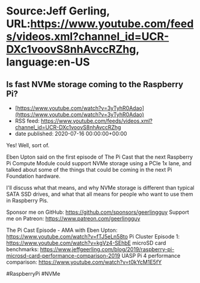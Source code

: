 # Source:Jeff Gerling, URL:https://www.youtube.com/feeds/videos.xml?channel_id=UCR-DXc1voovS8nhAvccRZhg, language:en-US

## Is fast NVMe storage coming to the Raspberry Pi?
 - [https://www.youtube.com/watch?v=3yTyhR0Adao](https://www.youtube.com/watch?v=3yTyhR0Adao)
 - RSS feed: https://www.youtube.com/feeds/videos.xml?channel_id=UCR-DXc1voovS8nhAvccRZhg
 - date published: 2020-07-16 00:00:00+00:00

Yes! Well, sort of.

Eben Upton said on the first episode of The Pi Cast that the next Raspberry Pi Compute Module could support NVMe storage using a PCIe 1x lane, and talked about some of the things that could be coming in the next Pi Foundation hardware.

I'll discuss what that means, and why NVMe storage is different than typical SATA SSD drives, and what that all means for people who want to use them in Raspberry Pis.

Sponsor me on GitHub: https://github.com/sponsors/geerlingguy
Support me on Patreon: https://www.patreon.com/geerlingguy

The Pi Cast Episode - AMA with Eben Upton: https://www.youtube.com/watch?v=fTJ5eLn58to
Pi Cluster Episode 1: https://www.youtube.com/watch?v=kgVz4-SEhbE
microSD card benchmarks: https://www.jeffgeerling.com/blog/2019/raspberry-pi-microsd-card-performance-comparison-2019
UASP Pi 4 performance comparison: https://www.youtube.com/watch?v=t0kYcM1E5fY

#RaspberryPi #NVMe

